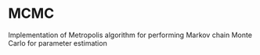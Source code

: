 # MCMC
Implementation of Metropolis algorithm for performing Markov chain Monte Carlo for parameter estimation
